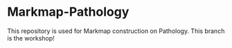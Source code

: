 # Markmap-Pathology
This repository is used for Markmap construction on Pathology.
This branch is the workshop!